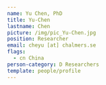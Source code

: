 ```yaml
---
name: Yu Chen, PhD
title: Yu-Chen
lastname: Chen
picture: /img/pic_Yu-Chen.jpg
position: Researcher
email: cheyu [at] chalmers.se
flags:
  - cn China
person-category: D Researchers
template: people/profile
---
```

